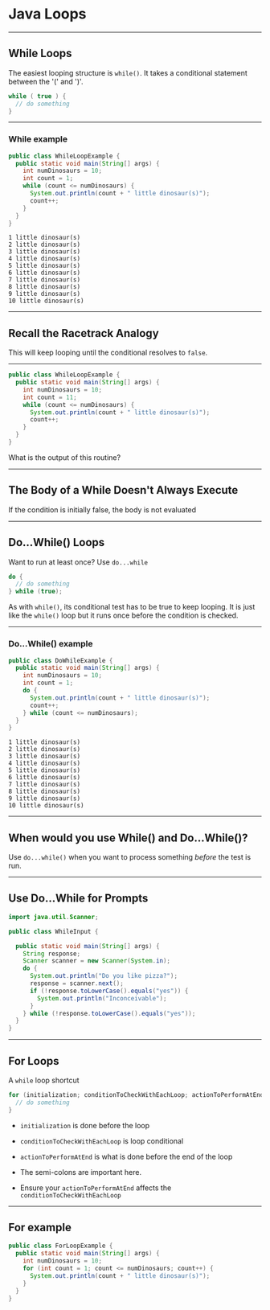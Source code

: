 # Java Loops

---

## While Loops

The easiest looping structure is `while()`.  It takes a conditional statement between the '(' and ')'.

```Java
while ( true ) {
  // do something
}
```

---

### While example

```Java
public class WhileLoopExample {
  public static void main(String[] args) {
    int numDinosaurs = 10;
    int count = 1;
    while (count <= numDinosaurs) {
      System.out.println(count + " little dinosaur(s)");
      count++;
    }
  }
}
```

```no-highlight
1 little dinosaur(s)
2 little dinosaur(s)
3 little dinosaur(s)
4 little dinosaur(s)
5 little dinosaur(s)
6 little dinosaur(s)
7 little dinosaur(s)
8 little dinosaur(s)
9 little dinosaur(s)
10 little dinosaur(s)
```

---

## Recall the Racetrack Analogy

This will keep looping until the conditional resolves to `false`.

---

```java
public class WhileLoopExample {
  public static void main(String[] args) {
    int numDinosaurs = 10;
    int count = 11;
    while (count <= numDinosaurs) {
      System.out.println(count + " little dinosaur(s)");
      count++;
    }
  }
}
```

What is the output of this routine?

---

## The Body of a While Doesn't Always Execute

If the condition is initially false, the body is not evaluated

---

## Do...While() Loops

Want to run at least once? Use `do...while`

```Java
do {
  // do something
} while (true);
```

As with `while()`, its conditional test has to be true to keep looping.  It is just like the `while()` loop but it runs once before the condition is checked.

---

### Do...While() example

```Java
public class DoWhileExample {
  public static void main(String[] args) {
    int numDinosaurs = 10;
    int count = 1;
    do {
      System.out.println(count + " little dinosaur(s)");
      count++;
    } while (count <= numDinosaurs);
  }
}
```

```no-highlight
1 little dinosaur(s)
2 little dinosaur(s)
3 little dinosaur(s)
4 little dinosaur(s)
5 little dinosaur(s)
6 little dinosaur(s)
7 little dinosaur(s)
8 little dinosaur(s)
9 little dinosaur(s)
10 little dinosaur(s)
```

---

## When would you use While() and Do...While()?

Use `do...while()` when you want to process something *before* the test is run.

---

## Use Do...While for Prompts

```java
import java.util.Scanner;

public class WhileInput {

  public static void main(String[] args) {
    String response;
    Scanner scanner = new Scanner(System.in);
    do {
      System.out.println("Do you like pizza?");
      response = scanner.next();
      if (!response.toLowerCase().equals("yes")) {
        System.out.println("Inconceivable");
      }
    } while (!response.toLowerCase().equals("yes"));
  }
}
```

---

## For Loops

A `while` loop shortcut

```Java
for (initialization; conditionToCheckWithEachLoop; actionToPerformAtEnd) {
  // do something
}
```

- `initialization` is done before the loop
- `conditionToCheckWithEachLoop` is loop conditional
- `actionToPerformAtEnd` is what is done before the end of the loop

- The semi-colons are important here.
- Ensure your `actionToPerformAtEnd` affects the `conditionToCheckWithEachLoop`

---

## For example

```Java
public class ForLoopExample {
  public static void main(String[] args) {
    int numDinosaurs = 10;
    for (int count = 1; count <= numDinosaurs; count++) {
      System.out.println(count + " little dinosaur(s)");
    }
  }
}
```
